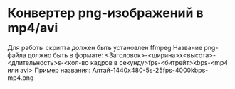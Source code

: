 # Конвертер png-изображений в mp4/avi
Для работы скрипта должен быть установлен ffmpeg
Название png-файла должно быть в формате: <Заголовок>-<ширина>x<высота>-<длительность>s-<кол-во кадров в секунду>fps-<битрейт>kbps-<mp4 или avi>
Пример названия: Алтай-1440x480-5s-25fps-4000kbps-mp4.png
